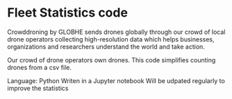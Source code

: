 # Fleet Statistics code

Crowddroning by GLOBHE sends drones globally through our crowd of local drone operators collecting high-resolution data which helps businesses, organizations and researchers understand the world and take action.

Our crowd of drone operators own drones. This code simplifies counting drones from a csv file. 

Language: Python
Writen in a Jupyter notebook
Will be udpated regularly to improve the statistics
